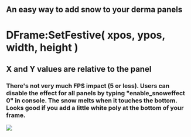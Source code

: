 ## An easy way to add snow to your derma panels
# DFrame:SetFestive( xpos, ypos, width, height )
## X and Y values are relative to the panel
### There's not very much FPS impact (5 or less). Users can disable the effect for all panels by typing "enable_snoweffect 0" in console. The snow melts when it touches the bottom. Looks good if you add a little white poly at the bottom of your frame.

![](https://i.gyazo.com/7673e05fa0496341286efa40d41c0407.gif)

